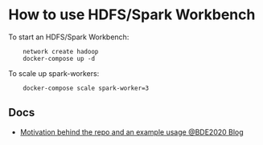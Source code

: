 # How to use HDFS/Spark Workbench

To start an HDFS/Spark Workbench:
```
    network create hadoop
    docker-compose up -d
```

To scale up spark-workers:
```
    docker-compose scale spark-worker=3
```

## Docs
* [Motivation behind the repo and an example usage @BDE2020 Blog](http://www.big-data-europe.eu/scalable-sparkhdfs-workbench-using-docker/)
